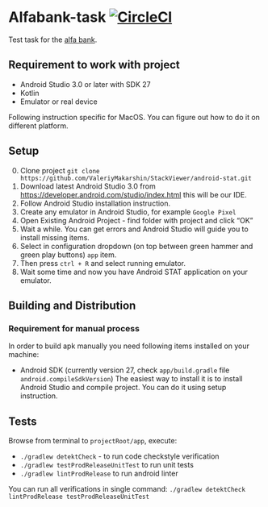 # Alfabank-task [![CircleCI](https://circleci.com/gh/ValeriyMakarshin/alfabank-task/tree/master.svg?style=svg)](https://circleci.com/gh/ValeriyMakarshin/alfabank-task/tree/master)
Test task for the [alfa bank](https://github.com/ValeriyMakarshin/alfabank-task/blob/master/task-description.pdf).

## Requirement to work with project
* Android Studio 3.0 or later with SDK 27
* Kotlin
* Emulator or real device

Following instruction specific for MacOS. You can figure out how to do it on different platform.
## Setup
0. Clone project `git clone https://github.com/ValeriyMakarshin/StackViewer/android-stat.git`
1. Download latest Android Studio 3.0 from https://developer.android.com/studio/index.html this will be our IDE.
2. Follow Android Studio installation instruction.
3. Create any emulator in Android Studio, for example `Google Pixel`
4. Open Existing Android Project - find folder with project and click “OK”
5. Wait a while. You can get errors and Android Studio will guide you to install missing items.
6. Select in configuration dropdown (on top between green hammer and green play buttons) `app` item.
7. Then press `ctrl + R` and select running emulator.
8. Wait some time and now you have Android STAT application on your emulator.

## Building and Distribution

### Requirement for manual process
In order to build apk manually you need following items installed on your machine: 
* Android SDK (currently version 27, check `app/build.gradle` file `android.compileSdkVersion`)
The easiest way to install it is to install Android Studio and compile project. 
You can do it using setup instruction.

## Tests
Browse from terminal to `projectRoot/app`, execute:
* `./gradlew detektCheck` - to run code checkstyle verification
* `./gradlew testProdReleaseUnitTest` to run unit tests
* `./gradlew lintProdRelease` to run android linter

You can run all verifications in single command: `./gradlew detektCheck lintProdRelease testProdReleaseUnitTest`
